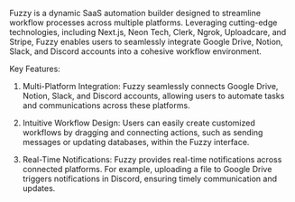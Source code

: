 Fuzzy is a dynamic SaaS automation builder designed to streamline workflow processes across multiple platforms. Leveraging cutting-edge technologies, including Next.js, Neon Tech, Clerk, Ngrok, Uploadcare, and Stripe, Fuzzy enables users to seamlessly integrate Google Drive, Notion, Slack, and Discord accounts into a cohesive workflow environment.

Key Features:

1. Multi-Platform Integration: Fuzzy seamlessly connects Google Drive, Notion, Slack, and Discord accounts, allowing users to automate tasks and communications across these platforms.

2. Intuitive Workflow Design: Users can easily create customized workflows by dragging and connecting actions, such as sending messages or updating databases, within the Fuzzy interface.

3. Real-Time Notifications: Fuzzy provides real-time notifications across connected platforms. For example, uploading a file to Google Drive triggers notifications in Discord, ensuring timely communication and updates.

